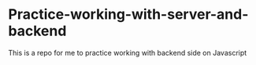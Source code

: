 # Practice-working-with-server-and-backend

This is a repo for me to practice working with backend side on Javascript

